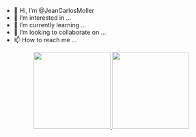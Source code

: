 - 👋 Hi, I’m @JeanCarlosMoller
- 👀 I’m interested in ...
- 🌱 I’m currently learning ...
- 💞️ I’m looking to collaborate on ...
- 📫 How to reach me ...

<!---
JeanCarlosMoller/JeanCarlosMoller is a ✨ special ✨ repository because its `README.md` (this file) appears on your GitHub profile.
You can click the Preview link to take a look at your changes.
--->


<p align="center">
<a href="https://github.com/JeanCarlosMoller">
  <img height="180em" src="https://github-readme-stats-eight-theta.vercel.app/api?username=JeanCarlosMoller&show_icons=true&theme=algolia&include_all_commits=true&count_private=true"/>
  <img height="180em" src="https://github-readme-stats-eight-theta.vercel.app/api/top-langs/?username=JeanCarlosMoller&layout=compact&langs_count=8&theme=algolia"/>
</a>
</p>
